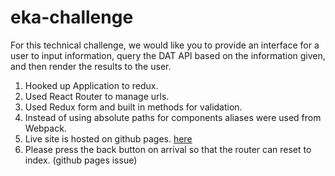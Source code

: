 # eka-challenge
For this technical challenge, we would like you to provide an interface for a user to input information, query the DAT API based on the information given, and then render the results to the user.

1. Hooked up Application to redux.
2. Used React Router to manage urls.
3. Used Redux form and built in methods for validation.
4. Instead of using absolute paths for components aliases were used from Webpack.
5. Live site is hosted on github pages. [here](https://karann7.github.io/eka-challenge/)
6. Please press the back button on arrival so that the router can reset to index. (github pages issue)
